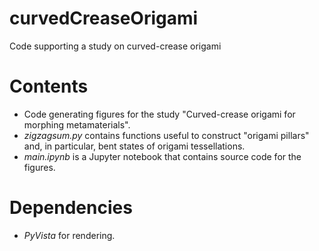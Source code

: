 # curvedCreaseOrigami
Code supporting a study on curved-crease origami

# Contents
* Code generating figures for the study "Curved-crease origami for morphing metamaterials".
* *zigzagsum.py* contains functions useful to construct "origami pillars" and, in particular, bent states of origami tessellations.
* *main.ipynb* is a Jupyter notebook that contains source code for the figures.

# Dependencies
* *PyVista* for rendering.
